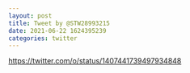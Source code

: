 ```yaml
--- 
layout: post 
title: Tweet by @STW28993215 
date: 2021-06-22 1624395239 
categories: twitter 
--- 
```

https://twitter.com/o/status/1407441739497934848